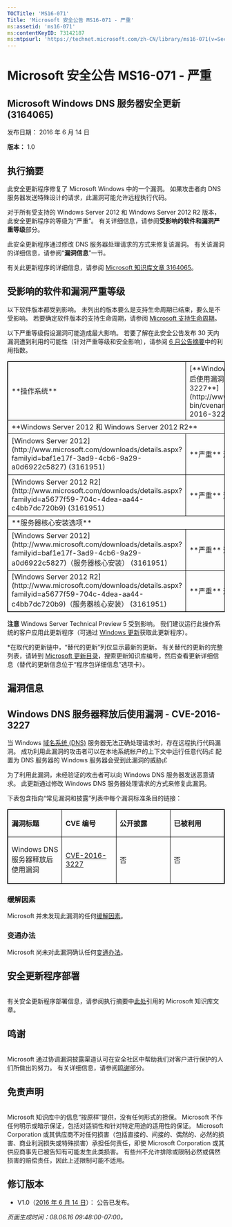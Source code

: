 ```yaml
---
TOCTitle: 'MS16-071'
Title: 'Microsoft 安全公告 MS16-071 - 严重'
ms:assetid: 'ms16-071'
ms:contentKeyID: 73142187
ms:mtpsurl: 'https://technet.microsoft.com/zh-CN/library/ms16-071(v=Security.10)'
---
```



Microsoft 安全公告 MS16-071 - 严重
==================================

Microsoft Windows DNS 服务器安全更新 (3164065)
----------------------------------------------

发布日期： 2016 年 6 月 14 日

**版本：** 1.0

执行摘要
--------

<span id="sectionToggle0"></span>
此安全更新程序修复了 Microsoft Windows 中的一个漏洞。 如果攻击者向 DNS 服务器发送特殊设计的请求，此漏洞可能允许远程执行代码。

对于所有受支持的 Windows Server 2012 和 Windows Server 2012 R2 版本，此安全更新程序的等级为“严重”。 有关详细信息，请参阅**受影响的软件和漏洞严重等级**部分。

此安全更新程序通过修改 DNS 服务器处理请求的方式来修复该漏洞。 有关该漏洞的详细信息，请参阅“**漏洞信息**”一节。

<span id="KBArticle"></span>
有关此更新程序的详细信息，请参阅 [Microsoft 知识库文章 3164065](https://support.microsoft.com/zh-cn/kb/3164065)。

受影响的软件和漏洞严重等级
--------------------------

<span id="sectionToggle1"></span>
以下软件版本都受到影响。 未列出的版本要么是支持生命周期已结束，要么是不受影响。 若要确定软件版本的支持生命周期，请参阅 [Microsoft 支持生命周期](https://support.microsoft.com/zh-cn/lifecycle)。

以下严重等级假设漏洞可能造成最大影响。 若要了解在此安全公告发布 30 天内漏洞遭到利用的可能性（针对严重等级和安全影响），请参阅 [6 月公告摘要](https://technet.microsoft.com/zh-cn/library/security/ms16-jun)中的利用指数。

<p> </p>
<table style="border:1px solid black;">
<tr>
<td style="border:1px solid black;">
**操作系统**

</td>
<td style="border:1px solid black;">
[**Windows DNS 服务器释放后使用漏洞 - CVE-2016-3227**](http://www.cve.mitre.org/cgi-bin/cvename.cgi?name=cve-2016-3227)

</td>
<td style="border:1px solid black;">
**替代的更新**\*

</td>
</tr>
<tr>
<td style="border:1px solid black;" colspan="3">
**Windows Server 2012 和 Windows Server 2012 R2**

</td>
</tr>
<tr>
<td style="border:1px solid black;">
[Windows Server 2012](http://www.microsoft.com/downloads/details.aspx?familyid=baf1e17f-3ad9-4cb6-9a29-a0d6922c5827)  
(3161951)

</td>
<td style="border:1px solid black;">
**严重**  
远程执行代码

</td>
<td style="border:1px solid black;">
[MS15-127](https://technet.microsoft.com/zh-cn/library/security/ms15-127) 中的 3100465

</td>
</tr>
<tr>
<td style="border:1px solid black;">
[Windows Server 2012 R2](http://www.microsoft.com/downloads/details.aspx?familyid=a5677f59-704c-4dea-aa44-c4bb7dc720b9)  
(3161951)

</td>
<td style="border:1px solid black;">
**严重**  
远程执行代码

</td>
<td style="border:1px solid black;">
[MS15-127](https://technet.microsoft.com/zh-cn/library/security/ms15-127) 中的 3100465

</td>
</tr>
<tr>
<td style="border:1px solid black;" colspan="3">
**服务器核心安装选项**

</td>
</tr>
<tr>
<td style="border:1px solid black;">
[Windows Server 2012](http://www.microsoft.com/downloads/details.aspx?familyid=baf1e17f-3ad9-4cb6-9a29-a0d6922c5827)（服务器核心安装）  
(3161951)

</td>
<td style="border:1px solid black;">
**严重**  
远程执行代码

</td>
<td style="border:1px solid black;">
[MS15-127](https://technet.microsoft.com/zh-cn/library/security/ms15-127) 中的 3100465

</td>
</tr>
<tr>
<td style="border:1px solid black;">
[Windows Server 2012 R2](http://www.microsoft.com/downloads/details.aspx?familyid=a5677f59-704c-4dea-aa44-c4bb7dc720b9)（服务器核心安装）  
(3161951)

</td>
<td style="border:1px solid black;">
**严重**  
远程执行代码

</td>
<td style="border:1px solid black;">
[MS15-127](https://technet.microsoft.com/zh-cn/library/security/ms15-127) 中的 3100465

</td>
</tr>
</table>


**注意** Windows Server Technical Preview 5 受到影响。 我们建议运行此操作系统的客户应用此更新程序（可通过 [Windows 更新](http://update.microsoft.com/microsoftupdate/v6/vistadefault.aspx?ln=zh-cn)获取此更新程序）。

\*在取代的更新链中，“替代的更新”列仅显示最新的更新。 有关替代的更新的完整列表，请转到 [Microsoft 更新目录](http://catalog.update.microsoft.com/v7/site/home.aspx)，搜索更新知识库编号，然后查看更新详细信息（替代的更新信息位于“程序包详细信息”选项卡）。

漏洞信息
--------

<span id="sectionToggle2"></span>
Windows DNS 服务器释放后使用漏洞 - CVE-2016-3227
------------------------------------------------

当 Windows [域名系统 (DNS)](https://technet.microsoft.com/zh-cn/library/security/dn848375.aspx) 服务器无法正确处理请求时，存在远程执行代码漏洞。 成功利用此漏洞的攻击者可以在本地系统帐户的上下文中运行任意代码¡£ 配置为 DNS 服务器的 Windows 服务器会受到此漏洞的威胁¡£

为了利用此漏洞，未经验证的攻击者可以向 Windows DNS 服务器发送恶意请求。 此更新通过修改 Windows DNS 服务器处理请求的方式来修复此漏洞。

下表包含指向“常见漏洞和披露”列表中每个漏洞标准条目的链接：

<p> </p>
<table style="border:1px solid black;">
<colgroup>
<col width="25%" />
<col width="25%" />
<col width="25%" />
<col width="25%" />
</colgroup>
<tbody>
<tr class="odd">
<td style="border:1px solid black;"><p><strong>漏洞标题</strong></p></td>
<td style="border:1px solid black;"><p><strong>CVE 编号</strong></p></td>
<td style="border:1px solid black;"><p><strong>公开披露</strong></p></td>
<td style="border:1px solid black;"><p><strong>已被利用</strong></p></td>
</tr>  
<tr class="even">
<td style="border:1px solid black;"><p>Windows DNS 服务器释放后使用漏洞</p></td>
<td style="border:1px solid black;"><p><a href="http://www.cve.mitre.org/cgi-bin/cvename.cgi?name=cve-2016-3227">CVE-2016-3227</a></p></td>
<td style="border:1px solid black;"><p>否</p></td>
<td style="border:1px solid black;"><p>否</p></td>
</tr>  
</tbody>  
</table>
  
### 缓解因素
  
Microsoft 并未发现此漏洞的任何[缓解因素](https://technet.microsoft.com/zh-cn/library/security/dn848375.aspx)。
  
### 变通办法
  
Microsoft 尚未对此漏洞确认任何[变通办法](https://technet.microsoft.com/zh-cn/library/security/dn848375.aspx)。
  
安全更新程序部署  
----------------
  
<span id="sectionToggle3"></span>  
有关安全更新程序部署信息，请参阅执行摘要中[此处](https://technet.microsoft.com/zh-CN/library////c(v=Security.10))引用的 Microsoft 知识库文章。
  
鸣谢  
----
  
<span id="sectionToggle4"></span>  
Microsoft 通过协调漏洞披露渠道认可在安全社区中帮助我们对客户进行保护的人们所做出的努力。 有关详细信息，请参阅[鸣谢](https://technet.microsoft.com/zh-cn/library/security/dn903755.aspx)部分。
  
免责声明  
--------
  
<span id="sectionToggle5"></span>  
Microsoft 知识库中的信息“按原样”提供，没有任何形式的担保。 Microsoft 不作任何明示或暗示保证，包括对适销性和针对特定用途的适用性的保证。 Microsoft Corporation 或其供应商不对任何损害（包括直接的、间接的、偶然的、必然的损害、商业利润损失或特殊损害）承担任何责任，即使 Microsoft Corporation 或其供应商事先已被告知有可能发生此类损害。 有些州不允许排除或限制必然或偶然损害的赔偿责任，因此上述限制可能不适用。
  
修订版本  
--------
  
<span id="sectionToggle6"></span>  
-   V1.0（[2016 年 6 月 14 日](https://technet.microsoft.com/zh-CN/library/bulletin_publisheddate(v=Security.10))）： 公告已发布。
  
*页面生成时间：08.06.16 09:48:00-07:00。*
